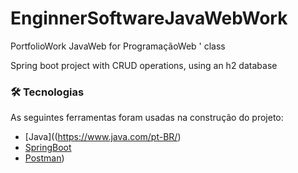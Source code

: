 # EnginnerSoftwareJavaWebWork
PortfolioWork JavaWeb for ProgramaçãoWeb ' class
<p>Spring boot project with CRUD operations, using an h2 database</p>


### 🛠 Tecnologias

As seguintes ferramentas foram usadas na construção do projeto:

- [Java]((https://www.java.com/pt-BR/)
- [SpringBoot]([https:/spring.io)
- [Postman](https://www.postman.com))

